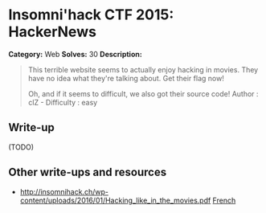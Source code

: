 # Insomni'hack CTF 2015: HackerNews

**Category:** Web
**Solves:** 30
**Description:** 

> This terrible website seems to actually enjoy hacking in movies. They have no idea what they're talking about. Get their flag now!
> 
> Oh, and if it seems to difficult, we also got their source code!
> Author : clZ - Difficulty : easy

## Write-up

(TODO)

## Other write-ups and resources

* <http://insomnihack.ch/wp-content/uploads/2016/01/Hacking_like_in_the_movies.pdf>
[French](http://snipefoo.blogspot.fr/2015/03/insomnihack-2015.html?m=1)